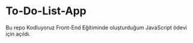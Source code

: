 # To-Do-List-App
Bu repo Kodluyoruz Front-End Eğitiminde oluşturduğum JavaScript ödevi için açıldı.
